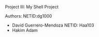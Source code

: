 Project III: My Shell Project

Authors:
NETID:dg1000
- David Guerrero-Mendoza 
NETID: Haa103
- Hakim Adam 
